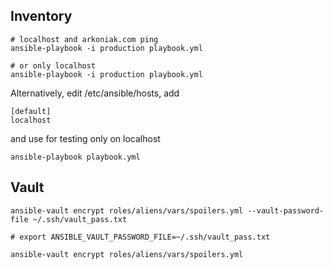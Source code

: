 ## Inventory
```
# localhost and arkoniak.com ping
ansible-playbook -i production playbook.yml

# or only localhost
ansible-playbook -i production playbook.yml
```
Alternatively, edit /etc/ansible/hosts, add 
```
[default]
localhost
```
and use for testing only on localhost
```
ansible-playbook playbook.yml
```

## Vault
```
ansible-vault encrypt roles/aliens/vars/spoilers.yml --vault-password-file ~/.ssh/vault_pass.txt

# export ANSIBLE_VAULT_PASSWORD_FILE=~/.ssh/vault_pass.txt

ansible-vault encrypt roles/aliens/vars/spoilers.yml
```
